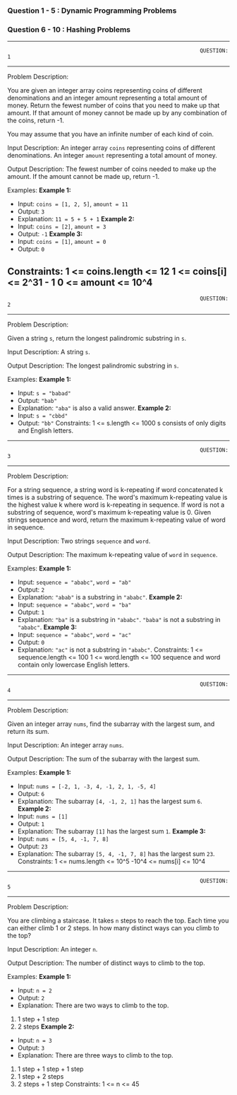 ### Question 1 - 5 : Dynamic Programming Problems
### Question 6 - 10 : Hashing Problems
                                                            
--------------------------------------------------------------------
                                                                 QUESTION: 1
--------------------------------------------------------------------
Problem Description:

You are given an integer array coins representing coins of different denominations and an integer amount representing a total amount of money. Return the fewest number of coins that you need to make up that amount. If that amount of money cannot be made up by any combination of the coins, return -1.

You may assume that you have an infinite number of each kind of coin.

Input Description:
An integer array `coins` representing coins of different denominations.
An integer `amount` representing a total amount of money.

Output Description:
The fewest number of coins needed to make up the amount. If the amount cannot be made up,
return -1.

Examples:
**Example 1:**
- Input: `coins = [1, 2, 5]`, `amount = 11`
- Output: `3`
- Explanation: `11 = 5 + 5 + 1`
**Example 2:**
- Input: `coins = [2]`, `amount = 3`
- Output: `-1`
**Example 3:**
- Input: `coins = [1]`, `amount = 0`
- Output: `0`

Constraints:
1 <= coins.length <= 12
1 <= coins[i] <= 2^31 - 1
0 <= amount <= 10^4
--------------------------------------------------------------------
                                                                 QUESTION: 2
--------------------------------------------------------------------                                
Problem Description:

Given a string `s`, return the longest palindromic substring in `s`.

Input Description:
A string `s`.

Output Description:
The longest palindromic substring in `s`.

Examples:
**Example 1:**
- Input: `s = "babad"`
- Output: `"bab"`
- Explanation: `"aba"` is also a valid answer.
**Example 2:**
- Input: `s = "cbbd"`
- Output: `"bb"`
Constraints:
1 <= s.length <= 1000
s consists of only digits and English letters.
--------------------------------------------------------------------
                                                                 QUESTION: 3                        
--------------------------------------------------------------------                                
Problem Description:

For a string sequence, a string word is k-repeating if word concatenated k times is a substring of sequence. The word's maximum k-repeating value is the highest value k where word is k-repeating in sequence. If word is not a substring of sequence, word's maximum k-repeating value is 0. Given strings sequence and word, return the maximum k-repeating value of word in sequence.

Input Description:
Two strings `sequence` and `word`.

Output Description:
The maximum k-repeating value of `word` in `sequence`.

Examples:
**Example 1:**
- Input: `sequence = "ababc"`, `word = "ab"`
- Output: `2`
- Explanation: `"abab"` is a substring in `"ababc"`.
**Example 2:**
- Input: `sequence = "ababc"`, `word = "ba"`
- Output: `1`
- Explanation: `"ba"` is a substring in `"ababc"`. `"baba"` is not a substring in `"ababc"`.
**Example 3:**
- Input: `sequence = "ababc"`, `word = "ac"`
- Output: `0`
- Explanation: `"ac"` is not a substring in `"ababc"`.
Constraints:
1 <= sequence.length <= 100
1 <= word.length <= 100
sequence and word contain only lowercase English letters.
--------------------------------------------------------------------
                                                                 QUESTION: 4
--------------------------------------------------------------------
Problem Description:

Given an integer array `nums`, find the subarray with the largest sum, and return its sum.

Input Description:
An integer array `nums`.

Output Description:
The sum of the subarray with the largest sum.

Examples:
**Example 1:**
- Input: `nums = [-2, 1, -3, 4, -1, 2, 1, -5, 4]`
- Output: `6`
- Explanation: The subarray `[4, -1, 2, 1]` has the largest sum `6`.
**Example 2:**
- Input: `nums = [1]`
- Output: `1`
- Explanation: The subarray `[1]` has the largest sum `1`.
**Example 3:**
- Input: `nums = [5, 4, -1, 7, 8]`
- Output: `23`
- Explanation: The subarray `[5, 4, -1, 7, 8]` has the largest sum `23`.
Constraints:
1 <= nums.length <= 10^5
-10^4 <= nums[i] <= 10^4
--------------------------------------------------------------------
                                                                 QUESTION: 5
--------------------------------------------------------------------
Problem Description:

You are climbing a staircase. It takes `n` steps to reach the top. Each time you can either climb 1 or 2 steps. In how many distinct ways can you climb to the top?

Input Description:
An integer `n`.

Output Description:
The number of distinct ways to climb to the top.

Examples:
**Example 1:**
- Input: `n = 2`
- Output: `2`
- Explanation: There are two ways to climb to the top.
1. 1 step + 1 step
2. 2 steps
**Example 2:**
- Input: `n = 3`
- Output: `3`
- Explanation: There are three ways to climb to the top.
1. 1 step + 1 step + 1 step
2. 1 step + 2 steps
3. 2 steps + 1 step
Constraints:
1 <= n <= 45
